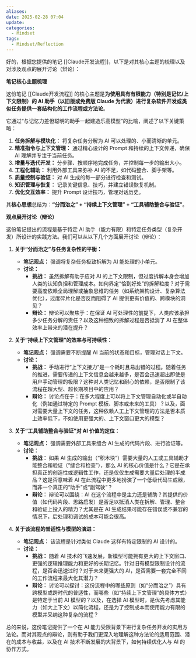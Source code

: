 ```yaml
---
aliases:
date: 2025-02-28 07:04
update:
categories:
  - Mindset
tags:
  - Mindset/Reflection
---
```

好的，根据您提供的笔记 [[Claude开发流程]]，以下是对其核心主题的梳理以及对涉及观点的展开讨论（辩论）：

**笔记核心主题梳理**

这份笔记 [[Claude开发流程]] 的核心主题是**为使用具有有限能力（特别是记忆/上下文限制）的 AI 助手（以旧版或免费版 Claude 为代表）进行复杂软件开发或类似任务提供一套结构化的工作流程或方法论**。

它通过“与记忆力差但聪明的助手一起建造乐高模型”的比喻，阐述了以下关键策略：

1.  **任务拆解与模块化：** 将复杂任务分解为 AI 可以处理的、小而清晰的单元。
2.  **精准指令与上下文管理：** 通过精心设计的 Prompt 和持续的上下文传递，确保 AI 理解并专注于当前任务。
3.  **增量与迭代开发：** 分步骤、按顺序地完成任务，并控制每一步的输出大小。
4.  **工程化辅助：** 利用外部工具来弥补 AI 的不足，如代码整合、脚手架等。
5.  **质量控制与验证：** 对 AI 生成的每一部分进行检查和测试。
6.  **知识管理与恢复：** 记录关键信息、技巧，并建立错误恢复机制。
7.  **优化交互效率：** 提升 Prompt 设计技巧，管理对话历史。

其**核心思想**总结为：**“分而治之” + “持续上下文管理” + “工具辅助整合与验证”**。

**观点展开讨论（辩论）**

这份笔记提出的流程是基于特定 AI 助手（能力有限）和特定任务类型（复杂开发）所设计的实践方法。我们可以从以下几个方面展开讨论（辩论）：

1.  **关于“分而治之”与任务复杂性的平衡：**
    *   **笔记观点：** 强调将复杂任务极致拆解为 AI 能处理的小单元。
    *   **讨论：**
        *   **挑战：** 虽然拆解有助于应对 AI 的上下文限制，但过度拆解本身会增加人类的认知负担和管理成本。如何界定“恰到好处”的拆解粒度？对于需要高度依赖全局理解或抽象思维的任务（如系统架构设计、复杂算法优化），过度碎片化是否反而阻碍了 AI 提供更有价值的、跨模块的洞见？
        *   **辩论：** 辩论可以聚焦于：在保证 AI 可处理性的前提下，人类应该承担多少任务分解的责任？以及这种细致的拆解过程是否抵消了 AI 在整体效率上带来的潜在提升？

2.  **关于“持续上下文管理”的效率与可持续性：**
    *   **笔记观点：** 强调需要不断提醒 AI 当前的状态和目标，管理对话上下文。
    *   **讨论：**
        *   **挑战：** 手动进行“上下文接力”是一个耗时且易出错的过程。随着任务的推进，需要传递的上下文信息会越来越多，是否会迅速超出即使是用户手动管理的极限？这种对人类记忆和耐心的依赖，是否限制了该流程在超大型、超长期项目中的应用？
        *   **辩论：** 讨论点在于：在多大程度上可以将上下文管理自动化或半自动化（例如通过特定的 Prompt 模板、脚本或未来的工具）？以及，面对需要大量上下文的任务，这种依赖人工上下文管理的方法是否本质上效率低下，不如使用更强大的、上下文窗口更大的模型？

3.  **关于“工具辅助整合与验证”对 AI 价值的定位：**
    *   **笔记观点：** 强调需要外部工具来缝合 AI 生成的代码片段、进行验证等。
    *   **讨论：**
        *   **挑战：** 如果 AI 生成的输出（“积木块”）需要大量的人工或工具辅助才能整合和验证（“缝合和检查”），那么 AI 的核心价值是什么？它是在承担真正的创造性或逻辑性工作，还是仅仅生成需要大量后处理的半成品？这是否意味着 AI 在此流程中更多地扮演了一个低级代码生成器，而非一个真正的“助手”或“副驾驶”？
        *   **辩论：** 辩论可以围绕：AI 在这个流程中是主力还是辅助？其提供的价值（如代码片段、思路启发）是否足以抵消人类在拆解、管理、整合和验证上投入的精力？尤其是在 AI 生成结果可能存在错误或不兼容的情况下，后处理和调试的成本可能会很高。

4.  **关于该流程的普适性与模型的演进：**
    *   **笔记观点：** 该流程是针对类似 Claude 这样有特定限制的 AI 设计的。
    *   **讨论：**
        *   **挑战：** 随着 AI 技术的飞速发展，新模型可能拥有更大的上下文窗口、更强的逻辑推理能力和更好的长期记忆。针对旧有模型限制设计的流程，是否会迅速过时？对于未来更强大的 AI，是否需要一套完全不同的工作流程来最大化其潜力？
        *   **辩论：** 讨论可以探讨：这份流程中的哪些原则（如“分而治之”）具有跨模型或跨时代的普适性，而哪些（如“持续上下文管理”的具体方式）是特定于当前 AI 模型的？以及，在选择 AI 模型时，是优先考虑其能力（如大上下文）以简化流程，还是为了控制成本而使用能力有限的模型并采纳这种复杂的流程？

总的来说，这份笔记提供了一个在 AI 能力受限背景下进行复杂任务开发的实用方法论。而对其观点的辩论，则有助于我们更深入地理解这种方法论的适用范围、潜在的成本与收益，以及在 AI 技术不断发展的大背景下，如何持续优化人与 AI 的协作方式。